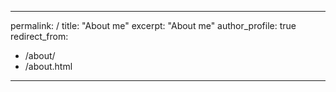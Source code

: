  ---
 permalink: /
title: "About me"
 excerpt: "About me"
 author_profile: true
 redirect_from: 
   - /about/
   - /about.html
 ---
